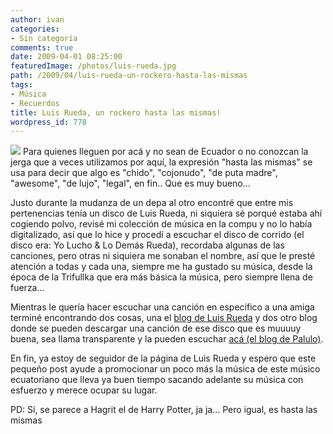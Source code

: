 ```yaml
---
author: ivan
categories:
- Sin categoría
comments: true
date: 2009-04-01 08:25:00
featuredImage: /photos/luis-rueda.jpg
path: /2009/04/luis-rueda-un-rockero-hasta-las-mismas
tags:
- Música
- Recuerdos
title: Luis Rueda, un rockero hasta las mismas!
wordpress_id: 778
---
```


[![](/photos/luis-rueda.jpg)](https://3.bp.blogspot.com/_T2UWuNJg3dQ/SdLn_xv7bTI/AAAAAAAABcI/Q4FyZWNR0YE/s1600-h/luis-rueda.jpg)
Para quienes lleguen por acá y no sean de Ecuador o no conozcan la jerga que a veces utilizamos por aquí, la expresión "hasta las mismas" se usa para decir que algo es "chido", "cojonudo", "de puta madre", "awesome", "de lujo", "legal", en fin.. Que es muy bueno...

Justo durante la mudanza de un depa al otro encontré que entre mis pertenencias tenía un disco de Luis Rueda, ni siquiera sé porqué estaba ahí cogiendo polvo, revisé mi colección de música en la compu y no lo había digitalizado, así que lo hice y procedí a escuchar el disco de corrido (el disco era: Yo Lucho & Lo Demás Rueda), recordaba algunas de las canciones, pero otras ni siquiera me sonaban el nombre, así que le presté atención a todas y cada una, siempre me ha gustado su música, desde la época de la Trifullka que era más básica la música, pero siempre llena de fuerza...

Mientras le quería hacer escuchar una canción en específico a una amiga terminé encontrando dos cosas, una el [blog de Luis Rueda](https://luisrueda.blogspot.com/) y dos otro blog donde se pueden descargar una canción de ese disco que es muuuuy buena, sea llama transparente y la pueden escuchar [acá (el blog de Palulo)](https://palulo.ec/blog/transparente/).

En fin, ya estoy de seguidor de la página de Luis Rueda y espero que este pequeño post ayude a promocionar un poco más la música de este músico ecuatoriano que lleva ya buen tiempo sacando adelante su música con esfuerzo y merece ocupar su lugar.

PD: Sí, se parece a Hagrit el de Harry Potter, ja ja... Pero igual, es hasta las mismas